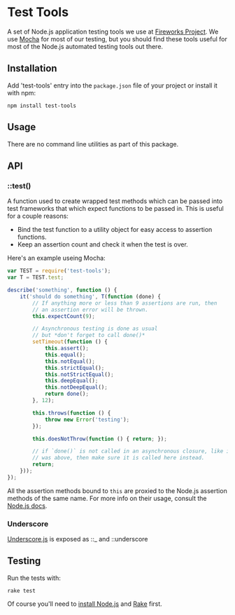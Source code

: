Test Tools
==========

A set of Node.js application testing tools we use at
[Fireworks Project](http://www.fireworksproject.com).
We use [Mocha](https://github.com/visionmedia/mocha)
for most of our testing, but you should find these tools useful for most of the
Node.js automated testing tools out there.

## Installation
Add 'test-tools' entry into the `package.json` file of your project or install it with npm:

    npm install test-tools

## Usage
There are no command line utilities as part of this package.


## API

### ::test()
A function used to create wrapped test methods which can be passed into test
frameworks that which expect functions to be passed in. This is useful for a
couple reasons:

* Bind the test function to a utility object for easy access to assertion functions.
* Keep an assertion count and check it when the test is over.

Here's an example useing Mocha:

```JavaScript
var TEST = require('test-tools');
var T = TEST.test;

describe('something', function () {
    it('should do something', T(function (done) {
        // If anything more or less than 9 assertions are run, then
        // an assertion error will be thrown.
        this.expectCount(9);

        // Asynchronous testing is done as usual
        // but *don't forget to call done()*
        setTimeout(function () {
            this.assert();
            this.equal();
            this.notEqual();
            this.strictEqual();
            this.notStrictEqual();
            this.deepEqual();
            this.notDeepEqual();
            return done();
        }, 12);

        this.throws(function () {
            throw new Error('testing');
        });

        this.doesNotThrow(function () { return; });

        // if `done()` is not called in an asynchronous closure, like it
        // was above, then make sure it is called here instead.
        return;
    }));
});
```

All the assertion methods bound to `this` are proxied to the Node.js assertion
methods of the same name.  For more info on their usage, consult the
[Node.js docs](http://nodejs.org/api/assert.html).

### Underscore
[Underscore.js](http://documentcloud.github.com/underscore/)
is exposed as ::_ and ::underscore

## Testing
Run the tests with:

    rake test

Of course you'll need to
[install Node.js](http://nodejs.org/) and
[Rake](http://rake.rubyforge.org/) first.
